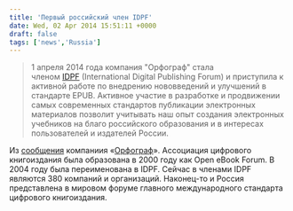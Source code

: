 ```yaml
---
title: 'Первый российский член IDPF'
date: Wed, 02 Apr 2014 15:51:11 +0000
draft: false
tags: ['news','Russia']
---
```


> 1 апреля 2014 года компания "Орфограф" стала членом [IDPF](http://idpf.org/) (International Digital Publishing Forum) и приступила к активной работе по внедрению нововведений и улучшений в стандарте EPUB. Активное участие в разработке и продвижении самых современных стандартов публикации электронных материалов позволит учитывать наш опыт создания электронных учебников на благо российского образования и в интересах пользователей и издателей России.

Из [сообщения](http://orfogr.ru/news/kompaniia-orfoghraf-piervyi-chlien-idpf-v-rossii) компаниия «[Орфограф](http://orfogr.ru/)». Ассоциация цифрового книгоиздания была образована в 2000 году как Open eBook Forum. В 2004 году была переименована в IDPF. Сейчас в членами IDPF являются 380 компаний и организаций. Наконец-то и Россия представлена в мировом форуме главного международного стандарта цифрового книгоиздания.